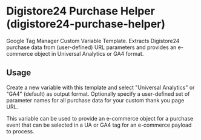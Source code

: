 # Digistore24 Purchase Helper (digistore24-purchase-helper)
Google Tag Manager Custom Variable Template. Extracts Digistore24 purchase data from (user-defined) URL parameters and provides an e-commerce object in Universal Analytics or GA4 format.

## Usage
Create a new variable with this template and select "Universal Analytics" or "GA4" (default) as output format. Optionally specify a user-defined set of parameter names for all purchase data for your custom thank you page URL. 

This variable can be used to provide an e-commerce object for a purchase event that can be selected in a UA or GA4 tag for an e-commerce payload to process. 